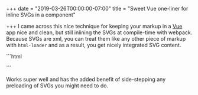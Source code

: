 +++
date = "2019-03-26T00:00:00-07:00"
title = "Sweet Vue one-liner for inline SVGs in a component"

+++
I came across this nice technique for keeping your markup in a [Vue]( "https://vuejs.org/") app nice and clean, but still inlining the SVGs at compile-time with webpack. Because SVGs are xml, you can treat them like any other piece of markup with `html-loader` and as a result, you get nicely integrated SVG content. 

\`\`\`html

<div  :key="type"  v-html="require(\`!html-loader!@/assets/${type}-line.svg\`)"></div>

\`\`\`

Works super well and has the added benefit of side-stepping any preloading of SVGs you might need to do.